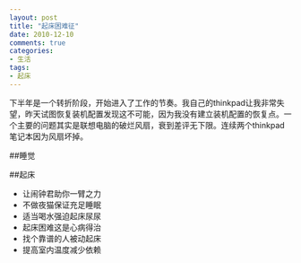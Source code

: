 ```yaml
---
layout: post
title: "起床困难征"
date: 2010-12-10
comments: true
categories: 
- 生活
tags:
- 起床
---
```



下半年是一个转折阶段，开始进入了工作的节奏。我自己的thinkpad让我非常失望，昨天试图恢复装机配置发现这不可能，因为我没有建立装机配置的恢复点。一个主要的问题其实是联想电脑的破烂风扇，衰到差评无下限。连续两个thinkpad笔记本因为风扇坏掉。

##睡觉


##起床

- 让闹钟君助你一臂之力
- 不做夜猫保证充足睡眠
- 适当喝水强迫起床尿尿
- 起床困难这是心病得治
- 找个靠谱的人被动起床
- 提高室内温度减少依赖
